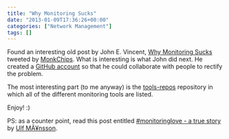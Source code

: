 ```yaml
---
title: "Why Monitoring Sucks"
date: "2013-01-09T17:36:26+00:00"
categories: ["Network Management"]
tags: []
---
```


Found an interesting old post by John E. Vincent, <a href="http://lusislog.blogspot.co.uk/2011/06/why-monitoring-sucks.html">Why Monitoring Sucks</a> tweeted by <a href="https://twitter.com/monkchips">MonkChips</a>. What is interesting is what John did next. He created a <a href="https://github.com/monitoringsucks">GitHub account</a> so that he could collaborate with people to rectify the problem.

The most interesting part (to me anyway) is the <a href="https://github.com/monitoringsucks/tool-repos">tools-repos</a> repository in which all of the different monitoring tools are listed.

Enjoy! :)

PS: as a counter point, read this post entitled <a href="http://imansson.wordpress.com/2012/10/11/monitoringlove-a-true-story/">#monitoringlove - a true story</a> by <a href="https://twitter.com/ulfmansson">Ulf MÃ¥nsson</a>.
